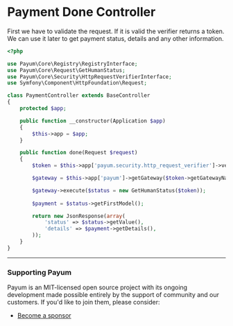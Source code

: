 # Payment Done Controller

First we have to validate the request. If it is valid the verifier returns a token. We can use it later to get payment status, details and any other information.

```php
<?php

use Payum\Core\Registry\RegistryInterface;
use Payum\Core\Request\GetHumanStatus;
use Payum\Core\Security\HttpRequestVerifierInterface;
use Symfony\Component\HttpFoundation\Request;

class PaymentController extends BaseController
{
    protected $app;

    public function __constructor(Application $app)
    {
        $this->app = $app;
    }

    public function done(Request $request)
    {
        $token = $this->app['payum.security.http_request_verifier']->verify($request);

        $gateway = $this->app['payum']->getGateway($token->getGatewayName());

        $gateway->execute($status = new GetHumanStatus($token));
        
        $payment = $status->getFirstModel();

        return new JsonResponse(array(
            'status' => $status->getValue(),
            'details' => $payment->getDetails(), 
        ));
    }
}
```

***

### Supporting Payum

Payum is an MIT-licensed open source project with its ongoing development made possible entirely by the support of community and our customers. If you'd like to join them, please consider:

* [Become a sponsor](https://github.com/sponsors/Payum)

